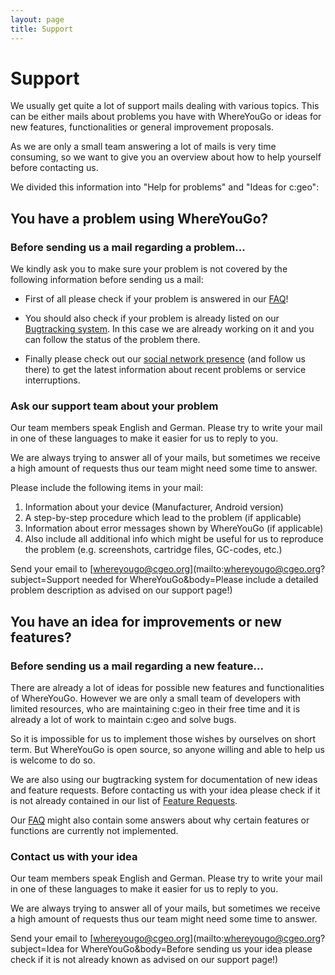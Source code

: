 ```yaml
---
layout: page
title: Support
---
```


# Support

We usually get quite a lot of support mails dealing with various topics. This can be either mails about problems you have with WhereYouGo or ideas for new features, functionalities or general improvement proposals.

As we are only a small team answering a lot of mails is very time consuming, so we want to give you an overview about how to help yourself before contacting us.

We divided this information into "Help for problems" and "Ideas for c:geo":

## You have a problem using WhereYouGo?

### Before sending us a mail regarding a problem...

We kindly ask you to make sure your problem is not covered by the following information before sending us a mail:

- First of all please check if your problem is answered in our [FAQ](../faq)!

- You should also check if your problem is already listed on our [Bugtracking system](https://github.com/cgeo/WhereYouGo/issues?q=sort%3Aupdated-desc). In this case we are already working on it and you can follow the status of the problem there.

- Finally please check out our [social network presence](#action-follow) (and follow us there) to get the latest information about recent problems or service interruptions.

### Ask our support team about your problem

Our team members speak English and German.
Please try to write your mail in one of these languages to make it easier for us to reply to you.

We are always trying to answer all of your mails, but sometimes we receive a high amount of requests thus our team might need some time to answer.

Please include the following items in your mail:

1. Information about your device (Manufacturer, Android version)
2. A step-by-step procedure which lead to the problem (if applicable)
3. Information about error messages shown by WhereYouGo (if applicable)
4. Also include all additional info which might be useful for us to reproduce the problem (e.g. screenshots, cartridge files, GC-codes, etc.)

Send your email to [whereyougo@cgeo.org](mailto:whereyougo@cgeo.org?subject=Support needed for WhereYouGo&body=Please include a detailed problem description as advised on our support page!)

## You have an idea for improvements or new features?

### Before sending us a mail regarding a new feature...

There are already a lot of ideas for possible new features and functionalities of WhereYouGo. However we are only a small team of developers with limited resources, who are maintaining c:geo in their free time and it is already a lot of work to maintain c:geo and solve bugs.

So it is impossible for us to implement those wishes by ourselves on short term.
But WhereYouGo is open source, so anyone willing and able to help us is welcome to do so.

We are also using our bugtracking system for documentation of new ideas and feature requests. Before contacting us with your idea please check if it is not already contained in our list of [Feature Requests](https://github.com/cgeo/WhereYouGo/issues?q=label%3A%22Feature+Request%22+sort%3Acreated-desc).

Our [FAQ](../faq) might also contain some answers about why certain features or functions are currently not implemented.

### Contact us with your idea

Our team members speak English and German.
Please try to write your mail in one of these languages to make it easier for us to reply to you.

We are always trying to answer all of your mails, but sometimes we receive a high amount of requests thus our team might need some time to answer.

Send your email to [whereyougo@cgeo.org](mailto:whereyougo@cgeo.org?subject=Idea for WhereYouGo&body=Before sending us your idea please check if it is not already known as advised on our support page!)
